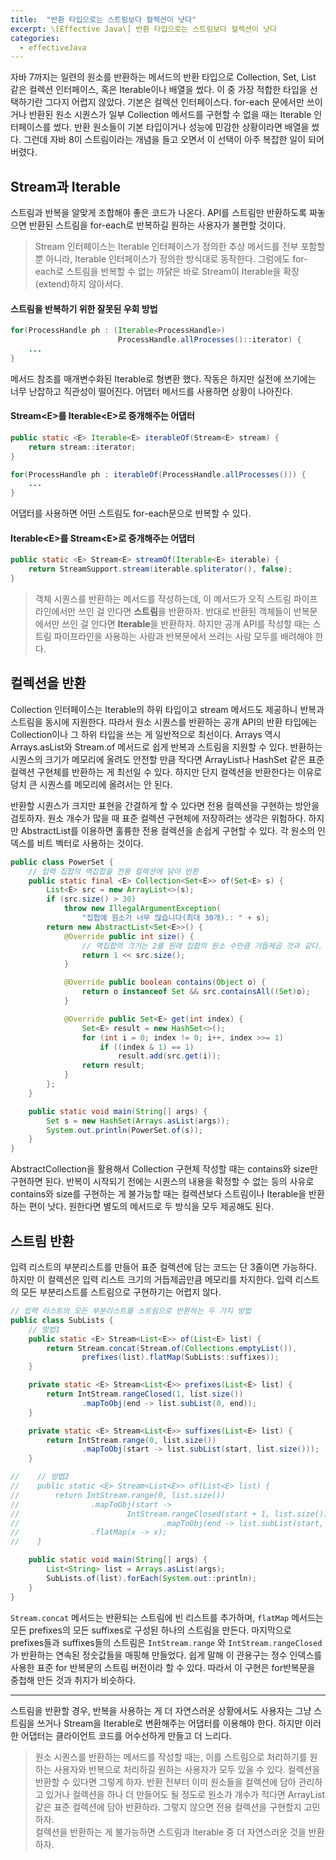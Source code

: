 ```yaml
---
title:  "반환 타입으로는 스트림보다 컬렉션이 낫다"
excerpt: \[Effective Java\] 반환 타입으로는 스트림보다 컬렉션이 낫다
categories:
  - effectiveJava
---
```


자바 7까지는 일련의 원소를 반환하는 메서드의 반환 타입으로 Collection, Set, List 같은 컬렉션 인터페이스, 혹은 Iterable이나 배열을 썼다. 이 중 가장 적합한 타입을 선택하기란 그다지 어렵지 않았다. 기본은 컬렉션 인터페이스다. for-each 문에서만 쓰이거나 반환된 원소 시퀀스가 일부 Collection 메서드를 구현할 수 없을 때는 Iterable 인터페이스를 썼다. 반환 원소들이 기본 타입이거나 성능에 민감한 상황이라면 배열을 썼다. 그런데 자바 8이 스트림이라는 개념을 들고 오면서 이 선택이 아주 복잡한 일이 되어버렸다.

## Stream과 Iterable

스트림과 반복을 알맞게 조합해야 좋은 코드가 나온다. API를 스트림만 반환하도록 짜놓으면 반환된 스트림을 for-each로 반복하길 원하는 사용자가 불편할 것이다.

> Stream 인터페이스는 Iterable 인터페이스가 정의한 추상 메서드를 전부 포함할 뿐 아니라, Iterable 인터페이스가 정의한 방식대로 동작한다. 그럼에도 for-each로 스트림을 반복할 수 없는 까닭은 바로 Stream이 Iterable을 확장(extend)하지 않아서다.

#### 스트림을 반복하기 위한 잘못된 우회 방법
  
```java
for(ProcessHandle ph : (Iterable<ProcessHandle>)
                        ProcessHandle.allProcesses()::iterator) {
    ...
}
```  

메서드 참조를 매개변수화된 Iterable로 형변환 했다. 작동은 하지만 실전에 쓰기에는 너무 난잡하고 직관성이 떨어진다. 어댑터 메서드를 사용하면 상황이 나아진다.

#### Stream\<E\>를 Iterable\<E\>로 중개해주는 어댑터

  
```java
public static <E> Iterable<E> iterableOf(Stream<E> stream) {
    return stream::iterator;
}
```  

  
```java
for(ProcessHandle ph : iterableOf(ProcessHandle.allProcesses())) {
    ...
}
```  

어댑터를 사용하면 어떤 스트림도 for-each문으로 반복할 수 있다.

#### Iterable\<E\>를 Stream\<E\>로 중개해주는 어댑터

  
```java
public static <E> Stream<E> streamOf(Iterable<E> iterable) {
    return StreamSupport.stream(iterable.spliterator(), false);
}
```  


> 객체 시퀀스를 반환하는 메서드를 작성하는데, 이 메서드가 오직 스트림 파이프라인에서만 쓰인 걸 안다면 **스트림**을 반환하자. 반대로 반환된 객체들이 반복문에서만 쓰인 걸 안다면 **Iterable**을 반환하자. 하지만 공개 API를 작성할 때는 스트림 파이프라인을 사용하는 사람과 반복문에서 쓰려는 사람 모두를 배려해야 한다.


## 컬렉션을 반환

Collection 인터페이스는 Iterable의 하위 타입이고 stream 메서드도 제공하니 반복과 스트림을 동시에 지원한다. 따라서 원소 시퀀스를 반환하는 공개 API의 반환 타입에는 Collection이나 그 하위 타입을 쓰는 게 일반적으로 최선이다. Arrays 역시 Arrays.asList와 Stream.of 메서드로 쉽게 반복과 스트림을 지원할 수 있다. 반환하는 시퀀스의 크기가 메모리에 올려도 안전할 만큼 작다면 ArrayList나 HashSet 같은 표준 컬렉션 구현체를 반환하는 게 최선일 수 있다. 하지만 단지 컬렉션을 반환한다는 이유로 덩치 큰 시퀀스를 메모리에 올려서는 안 된다.  

반환할 시퀀스가 크지만 표현을 간결하게 할 수 있다면 전용 컬렉션을 구현하는 방안을 검토하자. 원소 개수가 많을 때 표준 컬렉션 구현체에 저장하려는 생각은 위험하다. 하지만 AbstractList를 이용하면 훌륭한 전용 컬렉션을 손쉽게 구현할 수 있다. 각 원소의 인덱스를 비트 벡터로 사용하는 것이다.

  
```java
public class PowerSet {
    // 입력 집합의 멱집합을 전용 컬렉션에 담아 반환
    public static final <E> Collection<Set<E>> of(Set<E> s) {
        List<E> src = new ArrayList<>(s);
        if (src.size() > 30)
            throw new IllegalArgumentException(
                "집합에 원소가 너무 많습니다(최대 30개).: " + s);
        return new AbstractList<Set<E>>() {
            @Override public int size() {
                // 멱집합의 크기는 2를 원래 집합의 원소 수만큼 거듭제곱 것과 같다.
                return 1 << src.size();
            }

            @Override public boolean contains(Object o) {
                return o instanceof Set && src.containsAll((Set)o);
            }

            @Override public Set<E> get(int index) {
                Set<E> result = new HashSet<>();
                for (int i = 0; index != 0; i++, index >>= 1)
                    if ((index & 1) == 1)
                        result.add(src.get(i));
                return result;
            }
        };
    }

    public static void main(String[] args) {
        Set s = new HashSet(Arrays.asList(args));
        System.out.println(PowerSet.of(s));
    }
}
```  

AbstractCollection을 활용해서 Collection 구현체 작성할 때는 contains와 size만 구현하면 된다. 반복이 시작되기 전에는 시퀀스의 내용을 확정할 수 없는 등의 사유로 contains와 size를 구현하는 게 불가능할 때는 컬렉션보다 스트림이나 Iterable을 반환하는 편이 낫다. 원한다면 별도의 메서드로 두 방식을 모두 제공해도 된다.

## 스트림 반환
입력 리스트의 부분리스트를 만들어 표준 컬렉션에 담는 코드는 단 3줄이면 가능하다. 하지만 이 컬렉션은 입력 리스트 크기의 거듭제곱만큼 메모리를 차지한다. 입력 리스트의 모든 부분리스트를 스트림으로 구현하기는 어렵지 않다.

  
```java
// 입력 리스트의 모든 부분리스트를 스트림으로 반환하는 두 가지 방법
public class SubLists {
    // 방법1
    public static <E> Stream<List<E>> of(List<E> list) {
        return Stream.concat(Stream.of(Collections.emptyList()),
                prefixes(list).flatMap(SubLists::suffixes));
    }

    private static <E> Stream<List<E>> prefixes(List<E> list) {
        return IntStream.rangeClosed(1, list.size())
                .mapToObj(end -> list.subList(0, end));
    }

    private static <E> Stream<List<E>> suffixes(List<E> list) {
        return IntStream.range(0, list.size())
                .mapToObj(start -> list.subList(start, list.size()));
    }

//    // 방법2
//    public static <E> Stream<List<E>> of(List<E> list) {
//        return IntStream.range(0, list.size())
//                .mapToObj(start ->
//                        IntStream.rangeClosed(start + 1, list.size())
//                                .mapToObj(end -> list.subList(start, end)))
//                .flatMap(x -> x);
//    }

    public static void main(String[] args) {
        List<String> list = Arrays.asList(args);
        SubLists.of(list).forEach(System.out::println);
    }
}
```  

`Stream.concat` 메서드는 반환되는 스트림에 빈 리스트를 추가하며, `flatMap` 메서드는 모든 prefixes의 모든 suffixes로 구성된 하나의 스트림을 만든다. 마지막으로 prefixes들과 suffixes들의 스트림은 `IntStream.range` 와 `IntStream.rangeClosed`가 반환하는 연속된 정숫값들을 매핑해 만들었다. 쉽게 말해 이 관용구는 정수 인덱스를 사용한 표준 for 반복문의 스트림 버전이라 할 수 있다. 따라서 이 구현은 for반복문을 중첩해 만든 것과 취지가 비슷하다.

<hr/>

스트림을 반환할 경우, 반복을 사용하는 게 더 자연스러운 상황에서도 사용자는 그냥 스트림을 쓰거나 Stream을 Iterable로 변환해주는 어댑터를 이용해야 한다. 하지만 이러한 어댑터는 클라이언트 코드를 어수선하게 만들고 더 느리다.

> 원소 시퀀스를 반환하는 메서드를 작성할 때는, 이를 스트림으로 처리하기를 원하는 사용자와 반복으로 처리하길 원하는 사용자가 모두 있을 수 있다. 컬렉션을 반환할 수 있다면 그렇게 하자. 반환 전부터 이미 원소들을 컬렉션에 담아 관리하고 있거나 컬렉션을 하나 더 만들어도 될 정도로 원소가 개수가 적다면 ArrayList 같은 표준 컬렉션에 담아 반환하라. 그렇지 않으면 전용 컬렉션을 구현할지 고민하자.  
컬렉션을 반환하는 게 불가능하면 스트림과 Iterable 중 더 자연스러운 것을 반환하자.